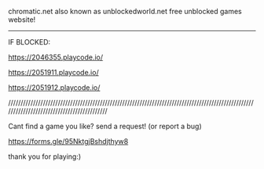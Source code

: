 chromatic.net
also known as unblockedworld.net free unblocked games website!

---------------------------------------------------------------------------
IF BLOCKED:

https://2046355.playcode.io/

https://2051911.playcode.io/

https://2051912.playcode.io/




///////////////////////////////////////////////////////////////////////////////////////////////////////////////////////////////////////////

Cant find a game you like? 
send a request! (or report a bug)

https://forms.gle/95NktgjBshdjthyw8

thank you for playing:)
